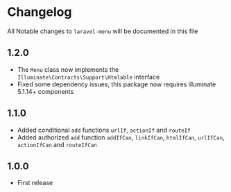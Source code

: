 # Changelog

All Notable changes to `laravel-menu` will be documented in this file

## 1.2.0
- The `Menu` class now implements the `Illuminate\Contracts\Support\Htmlable` interface
- Fixed some dependency issues, this package now requires illuminate 5.1.14+ components

## 1.1.0
- Added conditional `add` functions `urlIf`, `actionIf` and `routeIf`
- Added authorized `add` function `addIfCan`, `linkIfCan`, `htmlIfCan`, `urlIfCan`, `actionIfCan` and `routeIfCan` 

## 1.0.0
- First release
